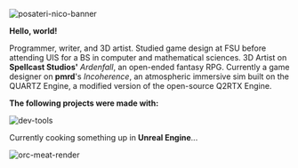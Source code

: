 ![posateri-nico-banner](https://github.com/Nico-Posateri/nico-posateri/assets/141705409/8b584048-3507-40d3-9f93-6e59fbd0bfe2)

**Hello, world!**

Programmer, writer, and 3D artist. Studied game design at FSU before attending UIS for a BS in computer and mathematical sciences. 3D Artist on **Spellcast Studios'** *Ardenfall*, an open-ended fantasy RPG. Currently a game designer on **pmrd**'s *Incoherence*, an atmospheric immersive sim built on the QUARTZ Engine, a modified version of the open-source Q2RTX Engine.

**The following projects were made with:**

![dev-tools](https://github.com/Nico-Posateri/nico-posateri/assets/141705409/be15a6bc-0b68-40ea-8e13-4ea10129bc1b)

Currently cooking something up in **Unreal Engine**...

![orc-meat-render](https://github.com/Nico-Posateri/nico-posateri/assets/141705409/d4fcfaf5-c172-4797-9b45-5432471174aa)
